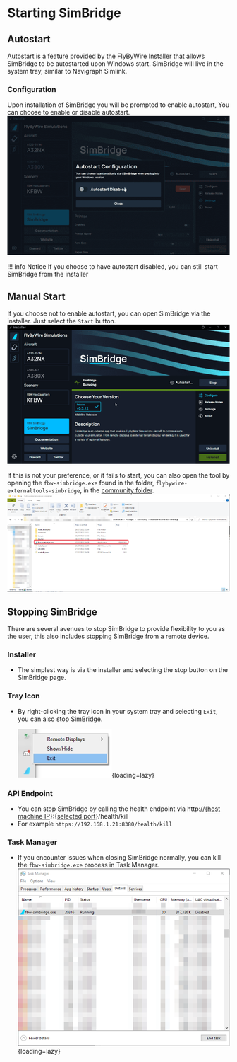 # Starting SimBridge

## Autostart

Autostart is a feature provided by the FlyByWire Installer that allows SimBridge to be autostarted upon Windows start. SimBridge will live in the system tray, similar to Navigraph Simlink. 

### Configuration

Upon installation of SimBridge you will be prompted to enable autostart, You can choose to enable or disable autostart. 
![autostart promp](../assets/autostart_prompt.png)

!!! info Notice
    If you choose to have autostart disabled, you can still start SimBridge from the installer

## Manual Start

If you choose not to enable autostart, you can open SimBridge via the installer. Just select the `Start` button.
![SimBridge running](../assets/manual_start_running.png)

If this is not your preference, or it fails to start, you can also open the tool by opening the `fbw-simbridge.exe` found in the folder, `flybywire-externaltools-simbridge`, in the [community folder](../../../aircraft/install/installation.md#Troubleshooting).
![SimBridge executable location](../assets/exec_location.png)

## Stopping SimBridge
There are several avenues to stop SimBridge to provide flexibility to you as the user, this also includes stopping SimBridge from a remote device.

### Installer
- The simplest way is via the installer and selecting the stop button on the SimBridge page.

### Tray Icon
- By right-clicking the tray icon in your system tray and selecting `Exit`, you can also stop SimBridge.

    ![quit SimBridge](../assets/tray_stop.png){loading=lazy}

### API Endpoint
- You can stop SimBridge by calling the health endpoint via http://{[host machine IP](../troubleshooting.md#network-configuration)}:{[selected port](configuration.md#server-settings)}/health/kill
- For example `https://192.168.1.21:8380/health/kill`

### Task Manager
- If you encounter issues when closing SimBridge normally, you can kill the `fbw-simbridge.exe` process in Task Manager.
![task manager stop](../assets/simbridge_stop_tm.png){loading=lazy}